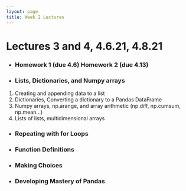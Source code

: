 ```yaml
---
layout: page
title: Week 2 Lectures
---
```


# Lectures 3 and 4, 4.6.21, 4.8.21

- ### Homework 1 (due 4.6) Homework 2 (due 4.13) 
- ### Lists, Dictionaries, and Numpy arrays
1. Creating and appending data to a list
2. Dictionaries, Converting a dictionary to a Pandas DataFrame
3. Numpy arrays, np.arange, and array arithmetic (np.diff, np.cumsum, np.mean...)
4. Lists of lists, multidimensional arrays

- ### Repeating with for Loops
- ### Function Definitions
- ### Making Choices
- ### Developing Mastery of Pandas

